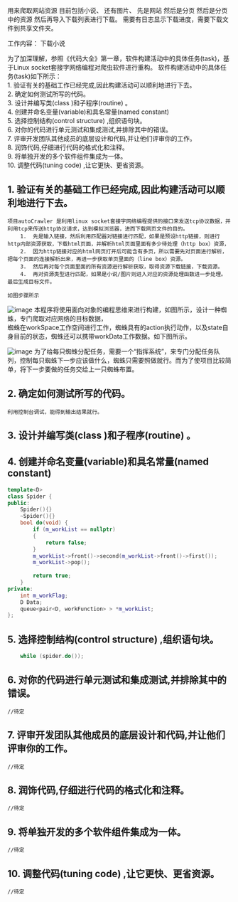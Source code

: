 用来爬取网站资源
目前包括小说、
还有图片、
先是网站
然后是分页
然后是分页中的资源
然后再导入下载列表进行下载。
需要有日志显示下载进度，需要下载文件到共享文件夹。

工作内容：
	下载小说	     
  


为了加深理解，参照《代码大全》第一章，软件构建活动中的具体任务(task)，基于Linux socket套接字网络编程对爬虫软件进行重构。
软件构建活动中的具体任务(task)如下所示：  
	1. 验证有关的基础工作已经完成,因此构建活动可以顺利地进行下去。  
	2. 确定如何测试所写的代码。  
	3. 设计并编写类(class )和子程序(routine) 。  
	4. 创建并命名变量(variable)和具名常量(named constant)  
	5. 选择控制结构(control structure) ,组织语句块。  
	6. 对你的代码进行单元测试和集成测试,并排除其中的错误。  
	7. 评审开发团队其他成员的底层设计和代码,并让他们评审你的工作。  
	8. 润饰代码,仔细进行代码的格式化和注释。  
	9. 将单独开发的多个软件组件集成为一体。  
	10. 调整代码(tuning code) ,让它更快、更省资源。  

## 1. 验证有关的基础工作已经完成,因此构建活动可以顺利地进行下去。

	项目autoCrawler 是利用linux socket套接字网络编程提供的接口来发送tcp协议数据，并利用tcp来传送http协议请求，达到模拟浏览器，进而下载网页文件的目的。  
	 	1.  先是输入链接，然后利用匹配器对链接进行匹配，如果是预设http链接，则进行http内部资源获取，下载html页面，并解析html页面里面有多少待处理（http box）资源，  
	 	2.  因为http链接对应的html网页打开后可能含有多页，所以需要先对页面进行解析，把每个页面的连接解析出来，再进一步获取单页里面的（line box）资源。  
	 	3.  然后再对每个页面里面的所有资源进行解析获取，取得资源下载链接，下载资源。  
	 	4.  再对资源类型进行匹配，如果是小说/图片则进入对应的资源处理函数进一步处理。最后生成目标文件。  
	
	如图步骤所示   
	
![image](https://github.com/ObserverKei/autoCrawler/tree/master/download/autoCrawler.png)
	本程序将使用面向对象的编程思维来进行构建，如图所示，设计一种蜘蛛，专门爬取对应网络的目标数据，  
	蜘蛛在workSpace工作空间进行工作，蜘蛛具有的action执行动作，以及state自身目前的状态，蜘蛛还可以携带workData工作数据。如下图所示。  
	
![image](https://github.com/ObserverKei/autoCrawler/tree/master/download/Spider.png)
	为了给每只蜘蛛分配任务，需要一个“指挥系统”，来专门分配任务队列，控制每只蜘蛛下一步应该做什么，蜘蛛只需要照做就行。而为了使项目比较简单，将下一步要做的任务交给上一只蜘蛛布置。  
		
## 2. 确定如何测试所写的代码。
	利用控制台调试，能得到输出结果就行。  
## 3. 设计并编写类(class )和子程序(routine) 。 
## 4. 创建并命名变量(variable)和具名常量(named constant)
```c++
template<D>  
class Spider {  
public:  
	Spider(){}  
	~Spider(){}  
	bool do(void) {  
		if (m_workList == nullptr)  
		{  
			return false;  
		}  
		m_workList->front()->second(m_workList->front()->first());  
		m_workList->pop();  
		  
		return true;  
	}  
private:  
	int m_workFlag;  
	D Data;  
	queue<pair<D, workFunction> > *m_workList;  
};  
```
## 5. 选择控制结构(control structure) ,组织语句块。
```c++ 
	while (spider.do());  
```
## 6. 对你的代码进行单元测试和集成测试,并排除其中的错误。
	//待定  
## 7. 评审开发团队其他成员的底层设计和代码,并让他们评审你的工作。
	//待定  
## 8. 润饰代码,仔细进行代码的格式化和注释。
	//待定  
## 9. 将单独开发的多个软件组件集成为一体。
	//待定  
## 10. 调整代码(tuning code) ,让它更快、更省资源。
	//待定  

